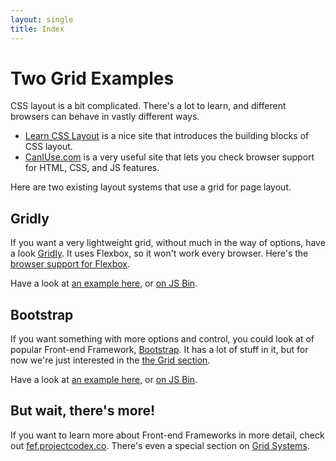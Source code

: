 ```yaml
---
layout: single
title: Index
---
```


# Two Grid Examples

CSS layout is a bit complicated. There's a lot to learn, and different browsers can behave in vastly different ways.

* [Learn CSS Layout](http://learnlayout.com/) is a nice site that introduces the building blocks of CSS layout.
* [CanIUse.com](http://caniuse.com/) is a very useful site that lets you check browser support for HTML, CSS, and JS features.

Here are two existing layout systems that use a grid for page layout.

## Gridly

If you want a very lightweight grid, without much in the way of options, have a look [Gridly](http://ionicabizau.github.io/gridly/example/). It uses Flexbox, so it won't work every browser. Here's the [browser support for Flexbox](http://caniuse.com/#feat=flexbox).

Have a look at [an example here](gridly.html), or [on JS Bin](https://jsbin.com/wowisa/edit?html,css,output).

## Bootstrap

If you want something with more options and control, you could look at  of popular Front-end Framework, [Bootstrap](http://getbootstrap.com/). It has a lot of stuff in it, but for now we're just interested in the [the Grid section](http://getbootstrap.com/css/#grid).

Have a look at [an example here](bootstrap-grid.html), or [on JS Bin](https://jsbin.com/majaro/edit?html,css,output).

## But wait, there's more!

If you want to learn more about Front-end Frameworks in more detail, check out [fef.projectcodex.co](http://fef.projectcodex.co/). There's even a special section on [Grid Systems](http://fef.projectcodex.co/frameworks.html#grid-systems).

